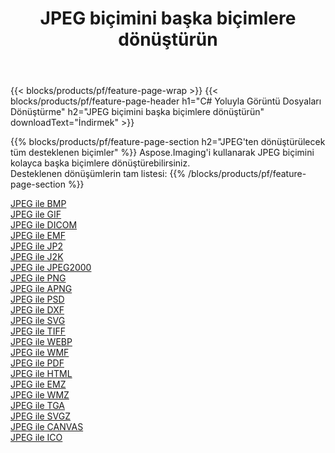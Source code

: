 ﻿---
title: JPEG biçimini başka biçimlere dönüştürün 
weight: 3920
url: /tr/java/conversion/from/jpeg 
lang: tr
langdirlevel: 2
locales: zh-hans,ja,it,ru,de,es,fr,nl,id,lt,pl,pt,vi,tr,ko,zh-hant,ar,hi,th,sv,cs,uk,he
description: Aspose.Imaging'i kullanarak JPEG biçimini kolayca başka biçimlere dönüştürebilirsiniz
---

{{< blocks/products/pf/feature-page-wrap >}}
{{< blocks/products/pf/feature-page-header h1="C# Yoluyla Görüntü Dosyaları Dönüştürme" h2="JPEG biçimini başka biçimlere dönüştürün" downloadText="İndirmek" >}}


{{% blocks/products/pf/feature-page-section  h2="JPEG'ten dönüştürülecek tüm desteklenen biçimler" %}}
Aspose.Imaging'i kullanarak JPEG biçimini kolayca başka biçimlere dönüştürebilirsiniz.
<br/>
Desteklenen dönüşümlerin tam listesi:
{{% /blocks/products/pf/feature-page-section %}}
<div class="container-fluid productfamilypage bg-gray">
    <div class="convertypes bg-gray agp-content section">
        <div class="container">
		<div class="row other-converters">
		    <div class='col-md-2 other-converter remove-lp remove-rp'><a href="/imaging/tr/java/conversion/jpeg-to-bmp" >JPEG ile BMP</a></div><div class='col-md-2 other-converter remove-lp remove-rp'><a href="/imaging/tr/java/conversion/jpeg-to-gif" >JPEG ile GIF</a></div><div class='col-md-2 other-converter remove-lp remove-rp'><a href="/imaging/tr/java/conversion/jpeg-to-dicom" >JPEG ile DICOM</a></div><div class='col-md-2 other-converter remove-lp remove-rp'><a href="/imaging/tr/java/conversion/jpeg-to-emf" >JPEG ile EMF</a></div><div class='col-md-2 other-converter remove-lp remove-rp'><a href="/imaging/tr/java/conversion/jpeg-to-jp2" >JPEG ile JP2</a></div><div class='col-md-2 other-converter remove-lp remove-rp'><a href="/imaging/tr/java/conversion/jpeg-to-j2k" >JPEG ile J2K</a></div><div class='col-md-2 other-converter remove-lp remove-rp'><a href="/imaging/tr/java/conversion/jpeg-to-jpeg2000" >JPEG ile JPEG2000</a></div><div class='col-md-2 other-converter remove-lp remove-rp'><a href="/imaging/tr/java/conversion/jpeg-to-png" >JPEG ile PNG</a></div><div class='col-md-2 other-converter remove-lp remove-rp'><a href="/imaging/tr/java/conversion/jpeg-to-apng" >JPEG ile APNG</a></div><div class='col-md-2 other-converter remove-lp remove-rp'><a href="/imaging/tr/java/conversion/jpeg-to-psd" >JPEG ile PSD</a></div><div class='col-md-2 other-converter remove-lp remove-rp'><a href="/imaging/tr/java/conversion/jpeg-to-dxf" >JPEG ile DXF</a></div><div class='col-md-2 other-converter remove-lp remove-rp'><a href="/imaging/tr/java/conversion/jpeg-to-svg" >JPEG ile SVG</a></div><div class='col-md-2 other-converter remove-lp remove-rp'><a href="/imaging/tr/java/conversion/jpeg-to-tiff" >JPEG ile TIFF</a></div><div class='col-md-2 other-converter remove-lp remove-rp'><a href="/imaging/tr/java/conversion/jpeg-to-webp" >JPEG ile WEBP</a></div><div class='col-md-2 other-converter remove-lp remove-rp'><a href="/imaging/tr/java/conversion/jpeg-to-wmf" >JPEG ile WMF</a></div><div class='col-md-2 other-converter remove-lp remove-rp'><a href="/imaging/tr/java/conversion/jpeg-to-pdf" >JPEG ile PDF</a></div><div class='col-md-2 other-converter remove-lp remove-rp'><a href="/imaging/tr/java/conversion/jpeg-to-html" >JPEG ile HTML</a></div><div class='col-md-2 other-converter remove-lp remove-rp'><a href="/imaging/tr/java/conversion/jpeg-to-emz" >JPEG ile EMZ</a></div><div class='col-md-2 other-converter remove-lp remove-rp'><a href="/imaging/tr/java/conversion/jpeg-to-wmz" >JPEG ile WMZ</a></div><div class='col-md-2 other-converter remove-lp remove-rp'><a href="/imaging/tr/java/conversion/jpeg-to-tga" >JPEG ile TGA</a></div><div class='col-md-2 other-converter remove-lp remove-rp'><a href="/imaging/tr/java/conversion/jpeg-to-svgz" >JPEG ile SVGZ</a></div><div class='col-md-2 other-converter remove-lp remove-rp'><a href="/imaging/tr/java/conversion/jpeg-to-canvas" >JPEG ile CANVAS</a></div><div class='col-md-2 other-converter remove-lp remove-rp'><a href="/imaging/tr/java/conversion/jpeg-to-ico" >JPEG ile ICO</a></div>
                </div>
        </div>
    </div>
</div>
<br/>


